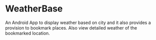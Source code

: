 # WeatherBase
An Android App to display weather based on city and it also provides a provision to bookmark places. Also view detailed weather of the bookmarked location.
